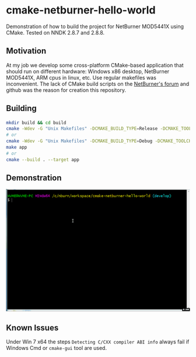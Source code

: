 # cmake-netburner-hello-world

Demonstration of how to build the project for NetBurner MOD5441X using CMake.
Tested on NNDK 2.8.7 and 2.8.8.

## Motivation

At my job we develop some cross-platform CMake-based application that should run on different hardware: Windows x86 desktop, NetBurner MOD5441X, ARM cpus in linux, etc. Use regular makefiles was inconvenient. The lack of CMake build scripts on the [NetBurner's forum](https://forum.embeddedethernet.com/index.php) and github was the reason for creation this repository.

## Building

```bash
mkdir build && cd build
cmake -Wdev -G "Unix Makefiles" -DCMAKE_BUILD_TYPE=Release -DCMAKE_TOOLCHAIN_FILE=../m68k-unknown-elf.cmake ..
# or
cmake -Wdev -G "Unix Makefiles" -DCMAKE_BUILD_TYPE=Debug -DCMAKE_TOOLCHAIN_FILE=../m68k-unknown-elf.cmake ..
make app
# or
cmake --build . --target app
```

## Demonstration

![How it works](/demo.gif)

## Known Issues

Under Win 7 x64 the steps `Detecting C/CXX compiler ABI info` always fail if Windows Cmd or `cmake-gui` tool are used.